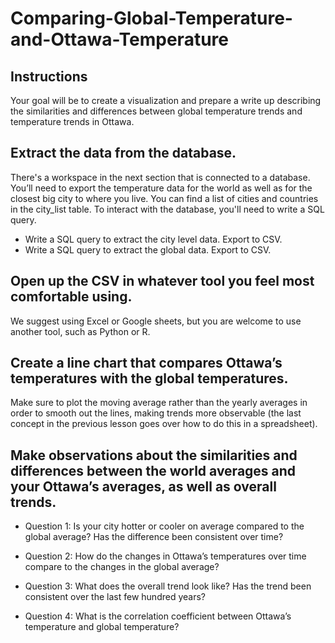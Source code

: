 
# Comparing-Global-Temperature-and-Ottawa-Temperature

## Instructions

Your goal will be to create a visualization and prepare a write up describing the similarities and differences between global temperature trends and temperature trends in Ottawa. 

## Extract the data from the database. 

There's a workspace in the next section that is connected to a database. You’ll need to export the temperature data for the world as well as for the closest big city to where you live. You can find a list of cities and countries in the city_list table. To interact with the database, you'll need to write a SQL query.
  * Write a SQL query to extract the city level data. Export to CSV.
  * Write a SQL query to extract the global data. Export to CSV.
  
## Open up the CSV in whatever tool you feel most comfortable using.

We suggest using Excel or Google sheets, but you are welcome to use another tool, such as Python or R.

## Create a line chart that compares Ottawa’s temperatures with the global temperatures.

Make sure to plot the moving average rather than the yearly averages in order to smooth out the lines, making trends more observable (the last concept in the previous lesson goes over how to do this in a spreadsheet).

## Make observations about the similarities and differences between the world averages and your Ottawa’s averages, as well as overall trends.

   * Question 1: Is your city hotter or cooler on average compared to the global average? Has the difference been consistent over time? 
   
   * Question 2: How do the changes in Ottawa’s temperatures over time compare to the changes in the global average?  
   
   * Question 3: What does the overall trend look like? Has the trend been consistent over the last few hundred years? 
   
   * Question 4: What is the correlation coefficient between Ottawa’s temperature and global temperature? 
